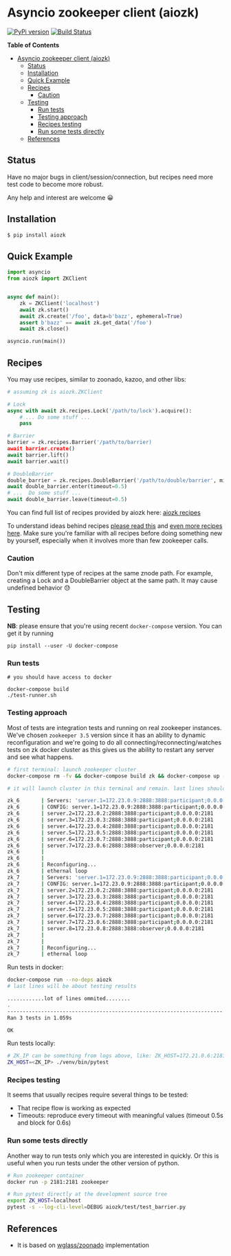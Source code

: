 # Asyncio zookeeper client (aiozk)

[![PyPi version](https://img.shields.io/pypi/v/aiozk.svg)](https://pypi.python.org/pypi/aiozk)
[![Build Status](https://travis-ci.org/micro-fan/aiozk.svg?branch=master)](https://travis-ci.org/micro-fan/aiozk)

<!-- markdown-toc start - Don't edit this section. Run M-x markdown-toc-refresh-toc -->
**Table of Contents**

- [Asyncio zookeeper client (aiozk)](#asyncio-zookeeper-client-aiozk)
    - [Status](#status)
    - [Installation](#installation)
    - [Quick Example](#quick-example)
    - [Recipes](#recipes)
        - [Caution](#caution)
    - [Testing](#testing)
        - [Run tests](#run-tests)
        - [Testing approach](#testing-approach)
        - [Recipes testing](#recipes-testing)
        - [Run some tests directly](#run-some-tests-directly)
    - [References](#references)

<!-- markdown-toc end -->


## Status

Have no major bugs in client/session/connection, but recipes need more test
code to become more robust.

Any help and interest are welcome 😀

## Installation

```bash
$ pip install aiozk
```


## Quick Example

```python
import asyncio
from aiozk import ZKClient


async def main():
    zk = ZKClient('localhost')
    await zk.start()
    await zk.create('/foo', data=b'bazz', ephemeral=True)
    assert b'bazz' == await zk.get_data('/foo')
    await zk.close()

asyncio.run(main())
```

## Recipes

You may use recipes, similar to zoonado, kazoo, and other libs:

```python
# assuming zk is aiozk.ZKClient

# Lock
async with await zk.recipes.Lock('/path/to/lock').acquire():
    # ... Do some stuff ...
    pass

# Barrier
barrier = zk.recipes.Barrier('/path/to/barrier)
await barrier.create()
await barrier.lift()
await barrier.wait()

# DoubleBarrier
double_barrier = zk.recipes.DoubleBarrier('/path/to/double/barrier', min_participants=4)
await double_barrier.enter(timeout=0.5)
# ...  Do some stuff ...
await double_barrier.leave(timeout=0.5)
```

You can find full list of recipes provided by aiozk here:
[aiozk recipes](https://github.com/micro-fan/aiozk/tree/master/aiozk/recipes)

To understand ideas behind recipes [please read
this](https://zookeeper.apache.org/doc/current/recipes.html) and [even more
recipes here](http://curator.apache.org/curator-recipes/index.html). Make sure
you're familiar with all recipes before doing something new by yourself,
especially when it involves more than few zookeeper calls.

### Caution
Don't mix different type of recipes at the same znode path. For example,
creating a Lock and a DoubleBarrier object at the same path. It may cause
undefined behavior 😓

## Testing

**NB**: please ensure that you're using recent `docker-compose` version. You can get it by running

```
pip install --user -U docker-compose
```


### Run tests

```
# you should have access to docker

docker-compose build
./test-runner.sh
```

### Testing approach

Most of tests are integration tests and running on real zookeeper instances.
We've chosen `zookeeper 3.5` version since it has an ability to dynamic reconfiguration and we're going to do all connecting/reconnecting/watches tests on zk docker cluster as this gives us the ability to restart any server and see what happens.

```sh
# first terminal: launch zookeeper cluster
docker-compose rm -fv && docker-compose build zk && docker-compose up --scale zk=7 zk_seed zk

# it will launch cluster in this terminal and remain. last lines should be like this:

zk_6       | Servers: 'server.1=172.23.0.9:2888:3888:participant;0.0.0.0:2181\nserver.2=172.23.0.2:2888:3888:participant;0.0.0.0:2181\nserver.3=172.23.0.3:2888:3888:participant;0.0.0.0:2181\nserver.4=172.23.0.4:2888:3888:participant;0.0.0.0:2181\nserver.5=172.23.0.5:2888:3888:participant;0.0.0.0:2181\nserver.6=172.23.0.7:2888:3888:participant;0.0.0.0:2181'
zk_6       | CONFIG: server.1=172.23.0.9:2888:3888:participant;0.0.0.0:2181
zk_6       | server.2=172.23.0.2:2888:3888:participant;0.0.0.0:2181
zk_6       | server.3=172.23.0.3:2888:3888:participant;0.0.0.0:2181
zk_6       | server.4=172.23.0.4:2888:3888:participant;0.0.0.0:2181
zk_6       | server.5=172.23.0.5:2888:3888:participant;0.0.0.0:2181
zk_6       | server.6=172.23.0.7:2888:3888:participant;0.0.0.0:2181
zk_6       | server.7=172.23.0.6:2888:3888:observer;0.0.0.0:2181
zk_6       |
zk_6       |
zk_6       | Reconfiguring...
zk_6       | ethernal loop
zk_7       | Servers: 'server.1=172.23.0.9:2888:3888:participant;0.0.0.0:2181\nserver.2=172.23.0.2:2888:3888:participant;0.0.0.0:2181\nserver.3=172.23.0.3:2888:3888:participant;0.0.0.0:2181\nserver.4=172.23.0.4:2888:3888:participant;0.0.0.0:2181\nserver.5=172.23.0.5:2888:3888:participant;0.0.0.0:2181\nserver.6=172.23.0.7:2888:3888:participant;0.0.0.0:2181\nserver.7=172.23.0.6:2888:3888:participant;0.0.0.0:2181'
zk_7       | CONFIG: server.1=172.23.0.9:2888:3888:participant;0.0.0.0:2181
zk_7       | server.2=172.23.0.2:2888:3888:participant;0.0.0.0:2181
zk_7       | server.3=172.23.0.3:2888:3888:participant;0.0.0.0:2181
zk_7       | server.4=172.23.0.4:2888:3888:participant;0.0.0.0:2181
zk_7       | server.5=172.23.0.5:2888:3888:participant;0.0.0.0:2181
zk_7       | server.6=172.23.0.7:2888:3888:participant;0.0.0.0:2181
zk_7       | server.7=172.23.0.6:2888:3888:participant;0.0.0.0:2181
zk_7       | server.8=172.23.0.8:2888:3888:observer;0.0.0.0:2181
zk_7       |
zk_7       |
zk_7       | Reconfiguring...
zk_7       | ethernal loop
```

Run tests in docker:

```sh
docker-compose run --no-deps aiozk
# last lines will be about testing results

............lot of lines ommited........
.
----------------------------------------------------------------------
Ran 3 tests in 1.059s

OK

```

Run tests locally:
```sh
# ZK_IP can be something from logs above, like: ZK_HOST=172.21.0.6:2181
ZK_HOST=<ZK_IP> ./venv/bin/pytest
```

### Recipes testing

It seems that usually recipes require several things to be tested:

* That recipe flow is working as expected
* Timeouts: reproduce every timeout with meaningful values (timeout 0.5s and block for 0.6s)


### Run some tests directly

Another way to run tests only which you are interested in quickly. Or this is
useful when you run tests under the other version of python.

```sh
# Run zookeeper container
docker run -p 2181:2181 zookeeper

# Run pytest directly at the development source tree
export ZK_HOST=localhost
pytest -s --log-cli-level=DEBUG aiozk/test/test_barrier.py
```

## References
* It is based on [wglass/zoonado](https://github.com/wglass/zoonado/tree/master/zoonado) implementation
